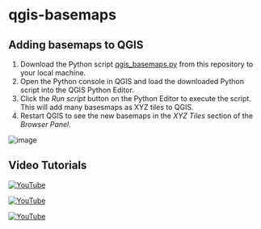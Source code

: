 # qgis-basemaps

## Adding basemaps to QGIS

1. Download the Python script [qgis_basemaps.py](https://github.com/opengeos/qgis-basemaps/blob/main/qgis_basemaps.py) from this repository to your local machine.
2. Open the Python console in QGIS and load the downloaded Python script into the QGIS Python Editor.
3. Click the _Run script_ button on the Python Editor to execute the script. This will add many basesmaps as XYZ tiles to QGIS.
4. Restart QGIS to see the new basemaps in the _XYZ Tiles_ section of the _Browser Panel_.

![image](https://github.com/user-attachments/assets/90062fa8-ab18-4e9e-9724-8c7bbdbb1f4b)

## Video Tutorials

[![YouTube](https://img.youtube.com/vi/yyOPIA8Gwlg/0.jpg)](https://youtu.be/yyOPIA8Gwlg)

[![YouTube](https://img.youtube.com/vi/HpKvAxCKoDg/0.jpg)](https://youtu.be/HpKvAxCKoDg)

[![YouTube](https://img.youtube.com/vi/6lfV81v71gs/0.jpg)](https://youtu.be/6lfV81v71gs)
